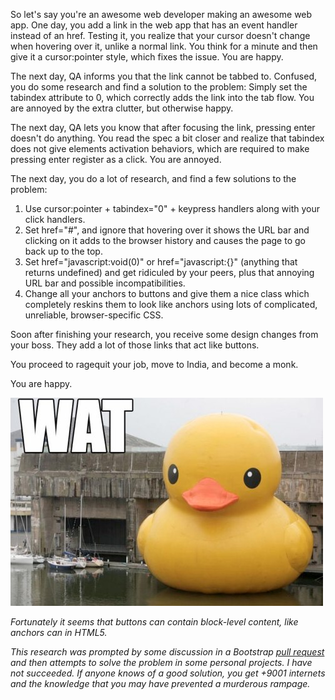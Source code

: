 So let's say you're an awesome web developer making an awesome web app. One day, you add a link in the web app that has an event handler instead of an href. Testing it, you realize that your cursor doesn't change when hovering over it, unlike a normal link. You think for a minute and then give it a cursor:pointer style, which fixes the issue. You are happy.

The next day, QA informs you that the link cannot be tabbed to. Confused, you do some research and find a solution to the problem: Simply set the tabindex attribute to 0, which correctly adds the link into the tab flow. You are annoyed by the extra clutter, but otherwise happy.

The next day, QA lets you know that after focusing the link, pressing enter doesn't do anything. You read the spec a bit closer and realize that tabindex does not give elements activation behaviors, which are required to make pressing enter register as a click. You are annoyed.

The next day, you do a lot of research, and find a few solutions to the problem:

1. Use cursor:pointer + tabindex="0" + keypress handlers along with your click handlers.
2. Set href="#", and ignore that hovering over it shows the URL bar and clicking on it adds to the browser history and causes the page to go back up to the top.
3. Set href="javascript:void(0)" or href="javascript:{}" (anything that returns undefined) and get ridiculed by your peers, plus that annoying URL bar and possible incompatibilities.
4. Change all your anchors to buttons and give them a nice class which completely reskins them to look like anchors using lots of complicated, unreliable, browser-specific CSS.

Soon after finishing your research, you receive some design changes from your boss. They add a lot of those links that act like buttons.

You proceed to ragequit your job, move to India, and become a monk.

You are happy.

<div class="images">
	<img src="wat.jpg" alt="Wat">
</div>

*Fortunately it seems that buttons can contain block-level content, like anchors can in HTML5.*

*This research was prompted by some discussion in a Bootstrap [pull request](https://github.com/twitter/bootstrap/pull/1447) and then attempts to solve the problem in some personal projects. I have not succeeded. If anyone knows of a good solution, you get +9001 internets and the knowledge that you may have prevented a murderous rampage.*